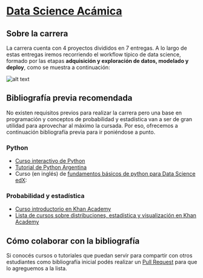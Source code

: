 # [Data Science Acámica](https://www.acamica.com/data-science)

## Sobre la carrera

La carrera cuenta con 4 proyectos divididos en 7 entregas. 
A lo largo de estas entregas iremos recorriendo el workflow típico de data science, formado por las etapas **adquisición y exploración de datos, modelado y deploy**, como se muestra a continuación:

![alt text](https://s3.amazonaws.com/resources.acamica.com/contenidos/data-science/pasos_entregas.png)

## Bibliografía previa recomendada
No existen requisitos previos para realizar la carrera pero una base en programación y conceptos de probabilidad y estadística van a ser de gran utilidad para aprovechar al máximo la cursada. 
Por eso, ofrecemos a continuación bibliografía previa para ir poniéndose a punto.

### Python
- [Curso interactivo de Python](https://www.learnpython.org/es/)
- [Tutorial de Python Argentina](http://docs.python.org.ar/tutorial/3/index.html)
- Curso (en inglés) de [fundamentos básicos de python para Data Science edX](https://www.edx.org/es/course/python-basics-for-data-science-ibm): 

### Probabilidad y estadística
- [Curso introductorio en Khan Academy](https://es.khanacademy.org/math/statistics-probability/probability-library)
- [Lista de cursos sobre distribuciones, estadística y visualización en Khan Academy](https://es.khanacademy.org/math/statistics-probability)


## Cómo colaborar con la bibliografía
Si conocés cursos o tutoriales que puedan servir para compartir con otros estudiantes como bibliografía inicial podés realizar un [Pull Request](https://github.com/acamica/biblio-ds/pulls) para que lo agreguemos a la lista. 





